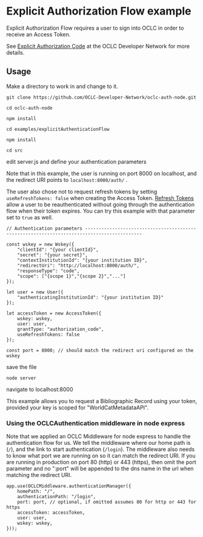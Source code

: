 # Explicit Authorization Flow example

Explicit Authorization Flow requires a user to sign into OCLC in order to receive an Access Token.

See [Explicit Authorization Code](https://www.oclc.org/developer/develop/authentication/access-tokens/explicit-authorization-code.en.html) at the OCLC Developer Network for more details.

## Usage

Make a directory to work in and change to it.

```
git clone https://github.com/OCLC-Developer-Network/oclc-auth-node.git

cd oclc-auth-node

npm install

cd examples/explicitAuthenticationFlow

npm install

cd src
```
edit server.js and define your authentication parameters

Note that in this example, the user is running on port 8000 on localhost, and the redirect URI points to ```localhost:8000/auth/``` .

The user also chose not to request refresh tokens by setting ```useRefreshTokens: false``` when creating the Access Token. [Refresh Tokens](https://www.oclc.org/developer/develop/authentication/access-tokens/refresh-token.en.html) allow a user to be reauthenticated without going through the authentication flow when their token expires. You can try this example with that parameter set to ```true``` as well.
```
// Authentication parameters -------------------------------------------------------------------------------------------

const wskey = new Wskey({
    "clientId": "{your clientId}",
    "secret": "{your secret}",
    "contextInstitutionId": "{your institution ID}",
    "redirectUri": "http://localhost:8000/auth/",
    "responseType": "code",
    "scope": ["{scope 1}","{scope 2}","..."]
});

let user = new User({
    "authenticatingInstitutionId": "{your institution ID}"
});

let accessToken = new AccessToken({
    wskey: wskey,
    user: user,
    grantType: "authorization_code",
    useRefreshTokens: false
});

const port = 8000; // should match the redirect uri configured on the wskey
```
save the file
```
node server
```
navigate to localhost:8000

This example allows you to request a Bibliographic Record using your token, provided your key is scoped for "WorldCatMetadataAPI".

### Using the OCLCAuthentication middleware in node express

Note that we applied an OCLC Middleware for node express to handle the authentication flow for us. We tell the middleware where our home path is (```/```), and the link to start authentication (```/login```). The middleware also needs to know what port we are running on so it can match the redirect URI. If you are running in production on port 80 (http) or 443 (https), then omit the port parameter and no ":port" will be appended to the dns name in the url when matching the redirect URI.

```
app.use(OCLCMiddleware.authenticationManager({
    homePath: "/",
    authenticationPath: "/login",
    port: port, // optional, if omitted assumes 80 for http or 443 for https
    accessToken: accessToken,
    user: user,
    wskey: wskey,
}));
```